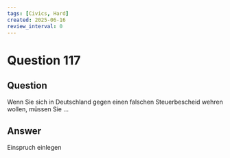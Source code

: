 ```yaml
---
tags: [Civics, Hard]
created: 2025-06-16
review_interval: 0
---
```


# Question 117

## Question

Wenn Sie sich in Deutschland gegen einen falschen Steuerbescheid wehren wollen, müssen Sie …

## Answer

Einspruch einlegen

